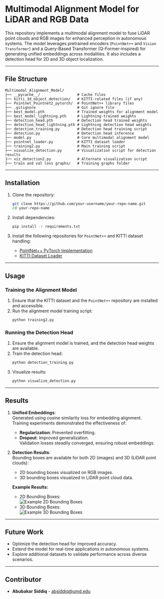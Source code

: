 # Multimodal Alignment Model for LiDAR and RGB Data

This repository implements a multimodal alignment model to fuse LiDAR point clouds and RGB images for enhanced perception in autonomous systems. The model leverages pretrained encoders (`PointNet++` and `Vision Transformer`) and a Query-Based Transformer (Q-Former-inspired) for generating unified embeddings across modalities. It also includes a detection head for 2D and 3D object localization.

---

## File Structure

```
Multimodal_Alignment_Model/
├── __pycache__/                 # Cache files
├── kitti_3d_object_detection/   # KITTI-related files (if any)
├── Pointnet_Pointnet2_pytorch/  # PointNet++ library files
├── .gitignore                   # Git ignore file
├── best_model.pth               # Trained weights for alignment model
├── best_model_lightning.pth     # Lightning-trained weights
├── detection_head.pth           # Detection head trained weights
├── detection_head_lightning.pth # Lightning detection head weights
├── detection_training.py        # Detection head training script
├── detection.py                 # Detection head inference
├── model.py                     # Core multimodal alignment model
├── pointnet_loader.py           # KITTI dataset loader
├── training2.py                 # Main training script
├── visualize_detection.py       # Visualization script for detection results
├── viz_detection2.py            # Alternate visualization script
├── train and val loss graphs/   # Training graphs folder
```

---

## Installation

1. Clone the repository:
   ```bash
   git clone https://github.com/your-username/your-repo-name.git
   cd your-repo-name
   ```

2. Install dependencies:
   ```bash
   pip install -r requirements.txt
   ```

3. Install the following repositories for `PointNet++` and KITTI dataset handling:
   - [PointNet++ PyTorch Implementation](https://github.com/erikwijmans/Pointnet2_PyTorch)
   - [KITTI Dataset Loader](https://github.com/kuixu/kitti-dataset)

---

## Usage

### Training the Alignment Model
1. Ensure that the KITTI dataset and the `PointNet++` repository are installed and accessible.
2. Run the alignment model training script:
   ```bash
   python training2.py
   ```

### Running the Detection Head
1. Ensure the alignment model is trained, and the detection head weights are available.
2. Train the detection head:
   ```bash
   python detection_training.py
   ```
3. Visualize results:
   ```bash
   python visualize_detection.py
   ```

---

## Results

1. **Unified Embeddings**:  
   Generated using cosine similarity loss for embedding alignment. Training experiments demonstrated the effectiveness of:
   - **Regularization**: Prevented overfitting.
   - **Dropout**: Improved generalization.  
   Validation losses steadily converged, ensuring robust embeddings.

2. **Detection Results**:  
   Bounding boxes are available for both 2D (images) and 3D (LiDAR point clouds):
   - 2D bounding boxes visualized on RGB images.
   - 3D bounding boxes visualized in LiDAR point cloud data.

   **Example Results:**
   - 2D Bounding Boxes:  
     ![Example 2D Bounding Boxes](train_and_val_loss_graphs/sample_2d_results.png)
   - 3D Bounding Boxes:  
     ![Example 3D Bounding Boxes](train_and_val_loss_graphs/sample_3d_results.png)

---

## Future Work

- Optimize the detection head for improved accuracy.
- Extend the model for real-time applications in autonomous systems.
- Explore additional datasets to validate performance across diverse scenarios.

---

## Contributor

- **Abubakar Siddiq** - absiddiq@umd.edu

